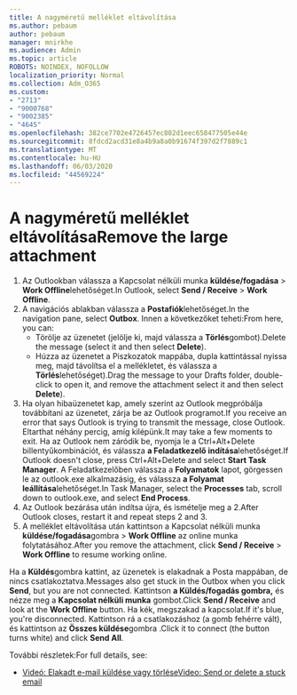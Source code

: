 ```yaml
---
title: A nagyméretű melléklet eltávolítása
ms.author: pebaum
author: pebaum
manager: mnirkhe
ms.audience: Admin
ms.topic: article
ROBOTS: NOINDEX, NOFOLLOW
localization_priority: Normal
ms.collection: Adm_O365
ms.custom:
- "2713"
- "9000768"
- "9002385"
- "4645"
ms.openlocfilehash: 382ce7702e4726457ec802d1eec658477505e44e
ms.sourcegitcommit: 8fdcd2acd31e8a4b9a8a0b91674f397d2f7889c1
ms.translationtype: MT
ms.contentlocale: hu-HU
ms.lasthandoff: 06/03/2020
ms.locfileid: "44569224"
---
```

# <a name="remove-the-large-attachment"></a><span data-ttu-id="3ef64-102">A nagyméretű melléklet eltávolítása</span><span class="sxs-lookup"><span data-stu-id="3ef64-102">Remove the large attachment</span></span>

1. <span data-ttu-id="3ef64-103">Az Outlookban válassza a Kapcsolat nélküli munka **küldése/fogadása**  >  **Work Offline**lehetőséget.</span><span class="sxs-lookup"><span data-stu-id="3ef64-103">In Outlook, select **Send / Receive** > **Work Offline**.</span></span> 
2. <span data-ttu-id="3ef64-104">A navigációs ablakban válassza a **Postafiók**lehetőséget.</span><span class="sxs-lookup"><span data-stu-id="3ef64-104">In the navigation pane, select **Outbox**.</span></span> <span data-ttu-id="3ef64-105">Innen a következőket teheti:</span><span class="sxs-lookup"><span data-stu-id="3ef64-105">From here, you can:</span></span> 
    - <span data-ttu-id="3ef64-106">Törölje az üzenetet (jelölje ki, majd válassza a **Törlés**gombot).</span><span class="sxs-lookup"><span data-stu-id="3ef64-106">Delete the message (select it and then select **Delete**).</span></span>
    - <span data-ttu-id="3ef64-107">Húzza az üzenetet a Piszkozatok mappába, dupla kattintással nyissa meg, majd távolítsa el a mellékletet, és válassza a **Törlés**lehetőséget).</span><span class="sxs-lookup"><span data-stu-id="3ef64-107">Drag the message to your Drafts folder, double-click to open it, and remove the attachment select it and then select **Delete**).</span></span>
3. <span data-ttu-id="3ef64-108">Ha olyan hibaüzenetet kap, amely szerint az Outlook megpróbálja továbbítani az üzenetet, zárja be az Outlook programot.</span><span class="sxs-lookup"><span data-stu-id="3ef64-108">If you receive an error that says Outlook is trying to transmit the message, close Outlook.</span></span> <span data-ttu-id="3ef64-109">Eltarthat néhány percig, amíg kilépünk.</span><span class="sxs-lookup"><span data-stu-id="3ef64-109">It may take a few moments to exit.</span></span> <span data-ttu-id="3ef64-110">Ha az Outlook nem záródik be, nyomja le a Ctrl+Alt+Delete billentyűkombinációt, és válassza **a Feladatkezelő indítása**lehetőséget.</span><span class="sxs-lookup"><span data-stu-id="3ef64-110">If Outlook doesn't close, press Ctrl+Alt+Delete and select **Start Task Manager**.</span></span> <span data-ttu-id="3ef64-111">A Feladatkezelőben válassza a **Folyamatok** lapot, görgessen le az outlook.exe alkalmazásig, és válassza **a Folyamat leállítása**lehetőséget.</span><span class="sxs-lookup"><span data-stu-id="3ef64-111">In Task Manager, select the **Processes** tab, scroll down to outlook.exe, and select **End Process**.</span></span>
4. <span data-ttu-id="3ef64-112">Az Outlook bezárása után indítsa újra, és ismételje meg a 2.</span><span class="sxs-lookup"><span data-stu-id="3ef64-112">After Outlook closes, restart it and repeat steps 2 and 3.</span></span> 
5. <span data-ttu-id="3ef64-113">A melléklet eltávolítása után kattintson a Kapcsolat nélküli munka **küldése/fogadása**gombra  >  **Work Offline** az online munka folytatásához.</span><span class="sxs-lookup"><span data-stu-id="3ef64-113">After you remove the attachment, click **Send / Receive** > **Work Offline** to resume working online.</span></span> 

<span data-ttu-id="3ef64-114">Ha a **Küldés**gombra kattint, az üzenetek is elakadnak a Posta mappában, de nincs csatlakoztatva.</span><span class="sxs-lookup"><span data-stu-id="3ef64-114">Messages also get stuck in the Outbox when you click **Send**, but you are not connected.</span></span> <span data-ttu-id="3ef64-115">Kattintson **a Küldés/fogadás gombra,** és nézze meg a **Kapcsolat nélküli munka** gombot.</span><span class="sxs-lookup"><span data-stu-id="3ef64-115">Click **Send / Receive** and look at the **Work Offline** button.</span></span> <span data-ttu-id="3ef64-116">Ha kék, megszakad a kapcsolat.</span><span class="sxs-lookup"><span data-stu-id="3ef64-116">If it's blue, you're disconnected.</span></span> <span data-ttu-id="3ef64-117">Kattintson rá a csatlakozáshoz (a gomb fehérre vált), és kattintson az **Összes küldése**gombra .</span><span class="sxs-lookup"><span data-stu-id="3ef64-117">Click it to connect (the button turns white) and click **Send All**.</span></span>
 
 <span data-ttu-id="3ef64-118">További részletek:</span><span class="sxs-lookup"><span data-stu-id="3ef64-118">For full details, see:</span></span>
- [<span data-ttu-id="3ef64-119">Videó: Elakadt e-mail küldése vagy törlése</span><span class="sxs-lookup"><span data-stu-id="3ef64-119">Video: Send or delete a stuck email</span></span>](https://support.office.com/article/Video-Send-or-delete-an-email-stuck-in-your-outbox-26d5d34a-4e5f-444a-a9e8-44db04a94dec) 